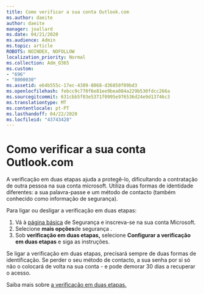```yaml
---
title: Como verificar a sua conta Outlook.com
ms.author: daeite
author: daeite
manager: joallard
ms.date: 04/21/2020
ms.audience: Admin
ms.topic: article
ROBOTS: NOINDEX, NOFOLLOW
localization_priority: Normal
ms.collection: Adm_O365
ms.custom:
- "696"
- "8000030"
ms.assetid: e64b555c-17ec-4389-8068-d36850f09bd3
ms.openlocfilehash: febcc9c770f6e81ee9bea084a229b530fdcc266a
ms.sourcegitcommit: 631cbb5f03e5371f0995e976536d24e9d13746c3
ms.translationtype: MT
ms.contentlocale: pt-PT
ms.lasthandoff: 04/22/2020
ms.locfileid: "43743428"
---
```

# <a name="how-to-verify-your-outlookcom-account"></a>Como verificar a sua conta Outlook.com

A verificação em duas etapas ajuda a protegê-lo, dificultando a contratação de outra pessoa na sua conta microsoft. Utiliza duas formas de identidade diferentes: a sua palavra-passe e um método de contacto (também conhecido como informação de segurança).
  
Para ligar ou desligar a verificação em duas etapas:
  
1. Vá à [página básica](https://go.microsoft.com/fwlink/?linkid=842325) de Segurança e inscreva-se na sua conta Microsoft.
2. Selecione **mais opções**de segurança .
3. Sob **verificação em duas etapas,** selecione **Configurar a verificação em duas etapas** e siga as instruções.

Se ligar a verificação em duas etapas, precisará sempre de duas formas de identificação. Se perder o seu método de contacto, a sua senha por si só não o colocará de volta na sua conta - e pode demorar 30 dias a recuperar o acesso.
  
Saiba mais sobre [a verificação em duas etapas.](https://go.microsoft.com/fwlink/?linkid=872270)
  